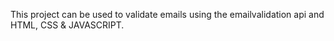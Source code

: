 This project can be used to validate emails using the emailvalidation api and HTML, CSS & JAVASCRIPT.
